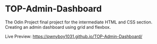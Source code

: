 # TOP-Admin-Dashboard
The Odin Project final project for the intermediate HTML and CSS section. Creating an admin dashboard using grid and flexbox.


Live Preview: https://pwnyboy1031.github.io/TOP-Admin-Dashboard/
